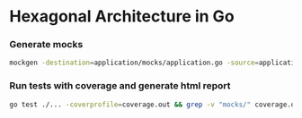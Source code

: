 # Hexagonal Architecture in Go

### Generate mocks
```bash
mockgen -destination=application/mocks/application.go -source=application/product.go application
```

### Run tests with coverage and generate html report
```bash
go test ./... -coverprofile=coverage.out && grep -v "mocks/" coverage.out | go tool cover -html=/dev/stdin -o coverage.html && rm coverage.out
```